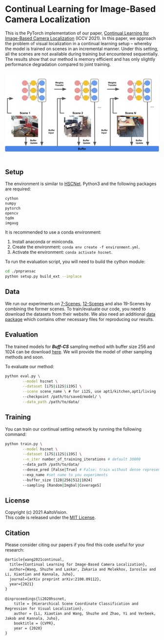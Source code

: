 # Continual Learning for Image-Based Camera Localization
This is the PyTorch implementation of our paper, [Continual Learning for Image-Based Camera Localization](https://arxiv.org/pdf/2108.09112.pdf) (ICCV 2021). In this paper, we approach the problem of visual localization in a continual learning setup – whereby the model is trained on scenes in an incremental manner. Under this setting, all the scenes are not available during training but encountered sequentially. The results show that our method is memory efficient and has only slightly performance degradation compared to joint training.

![pipeline](images/pipeline1.jpg)

## Setup
The environment is similar to [HSCNet](https://github.com/AaltoVision/hscnet). Python3 and the following packages are required:
```
cython
numpy
pytorch
opencv
tqdm
imgaug
```

It is recommended to use a conda environment:
1. Install anaconda or miniconda.
2. Create the environment: `conda env create -f environment.yml`.
3. Activate the environment: `conda activate hscnet`.

To run the evaluation script, you will need to build the cython module:

```bash
cd ./pnpransac
python setup.py build_ext --inplace
```

## Data

We run our experiments on  [7-Scenes](https://www.microsoft.com/en-us/research/project/rgb-d-dataset-7-scenes/), [12-Scenes](https://graphics.stanford.edu/projects/reloc/) and also 19-Scenes by combining the former scenes. To train/evaluate our code, you need to download the datasets from their website. We also need an additional  [data package](https://drive.google.com/drive/folders/19KyyoYy-2Nnc2Vu6yXGMvSJvo9Yfgfrh?usp=sharing) which contains other necessary files for reproducing our results.


## Evaluation
The trained models for ***Buff-CS*** sampling method with buffer size 256 and 1024 can be download [here](https://drive.google.com/drive/folders/1jYKRicvyq5-Jb81-s9NbcfFj7MqtMmAJ?usp=sharing). We will provide the model of other sampling methods and soon.

To evaluate  our method:

```bash
python eval.py \
        --model hscnet \
        --dataset [i7S|i12S|i19S] \
        --scene scene_name \ # for i12S, use apt1/kitchen,apt1/living ...
        --checkpoint /path/to/saved/model/ \
        --data_path /path/to/data/
```

## Training 
You can train our continual setting network by running the following command:

```bash
python train.py \
        --model hscnet \
        --dataset [i7S|i12S|i19S] \
        --n_iter number_of_training_iterations # default 30000
        --data_path /path/to/data/
        --dense_pred [False|True] # False: train without dense representation
        --exp_name #set name to you experiments
        --buffer_size [128|256|512|1024]
        --sampling [Random|Imgbal|CoverageS]
```


## License

Copyright (c) 2021 AaltoVision.  
This code is released under the [MIT License](LICENSE).

## Citation

Please consider citing our papers if you find this code useful for your research:  

```
@article{wang2021continual,
  title={Continual Learning for Image-Based Camera Localization},
  author={Wang, Shuzhe and Laskar, Zakaria and Melekhov, Iaroslav and Li, Xiaotian and Kannala, Juho},
  journal={arXiv preprint arXiv:2108.09112},
  year={2021}
}

@inproceedings{li2020hscnet,
    title = {Hierarchical Scene Coordinate Classification and Regression for Visual Localization},
    author = {Li, Xiaotian and Wang, Shuzhe and Zhao, Yi and Verbeek, Jakob and Kannala, Juho},
    booktitle = {CVPR},
    year = {2020}
}
```


